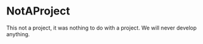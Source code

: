 # NotAProject
This not a project, it was nothing to do with a project. We will never develop anything.
